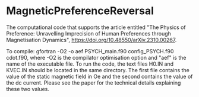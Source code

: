 # MagneticPreferenceReversal
The computational code that supports the article entitled "The Physics of Preference: Unravelling Imprecision of Human Preferences through Magnetisation Dynamics", 
https://doi.org/10.48550/arXiv.2310.00267.

To compile: gfortran -O2 -o aef PSYCH_main.f90 config_PSYCH.f90 cdot.f90, where -O2 is the compilator optimisation option and "aef" is the name of the executable file. To run the code, the text files H0.IN and KVEC.IN should be located in the same directory. The first file contains the value of the static magnetic field in Oe and the second contains the value of the dc current. Please see the paper for the technical details explaining these two values.
